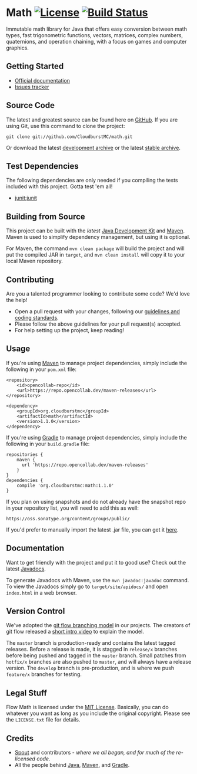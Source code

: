 # Math [![License](http://img.shields.io/badge/license-MIT-lightgrey.svg?style=flat)][License] [![Build Status](https://ci.opencollab.dev/job/NukkitX/job/math/job/master/badge/icon)](https://ci.opencollab.dev/job/NukkitX/job/math/job/master/)

Immutable math library for Java that offers easy conversion between math types, fast trigonometric functions, vectors, matrices, complex numbers, quaternions, and operation chaining, with a focus on games and computer graphics.

## Getting Started
* [Official documentation](#documentation)
* [Issues tracker](https://github.com/CloudburstMC/math/issues)

## Source Code
The latest and greatest source can be found here on [GitHub](https://github.com/CloudburstMC/math). If you are using Git, use this command to clone the project:

    git clone git://github.com/CloudburstMC/math.git

Or download the latest [development archive](https://github.com/CloudburstMC/math/archive/develop.zip) or the latest [stable archive](https://github.com/CloudburstMC/math/archive/master.zip).

## Test Dependencies
The following dependencies are only needed if you compiling the tests included with this project. Gotta test 'em all!
* [junit:junit](https://oss.sonatype.org/#nexus-search;gav~junit~junit~~~)

## Building from Source
This project can be built with the _latest_ [Java Development Kit](http://oracle.com/technetwork/java/javase/downloads) and [Maven](https://maven.apache.org/). Maven is used to simplify dependency management, but using it is optional.

For Maven, the command `mvn clean package` will build the project and will put the compiled JAR in `target`, and `mvn clean install` will copy it to your local Maven repository.

## Contributing
Are you a talented programmer looking to contribute some code? We'd love the help!

* Open a pull request with your changes, following our [guidelines and coding standards](CONTRIBUTING.md).
* Please follow the above guidelines for your pull request(s) accepted.
* For help setting up the project, keep reading!

## Usage
If you're using [Maven](https://maven.apache.org/download.html) to manage project dependencies, simply include the following in your `pom.xml` file:

    <repository>
        <id>opencollab-repo</id>
        <url>https://repo.opencollab.dev/maven-releases</url>
    </repository>

    <dependency>
        <groupId>org.cloudburstmc</groupId>
        <artifactId>math</artifactId>
        <version>1.1.0</version>
    </dependency>

If you're using [Gradle](https://www.gradle.org/) to manage project dependencies, simply include the following in your `build.gradle` file:

    repositories {
        maven {
          url 'https://repo.opencollab.dev/maven-releases'
        }
    }
    dependencies {
        compile 'org.cloudburstmc:math:1.1.0'
    }

If you plan on using snapshots and do not already have the snapshot repo in your repository list, you will need to add this as well:

    https://oss.sonatype.org/content/groups/public/

If you'd prefer to manually import the latest .jar file, you can get it [here](https://ci.opencollab.dev/job/NukkitX/job/math/job/master).

## Documentation
Want to get friendly with the project and put it to good use? Check out the latest [Javadocs](https://ci.opencollab.dev/job/NukkitX/job/math/job/master/javadoc).

To generate Javadocs with Maven, use the `mvn javadoc:javadoc` command. To view the Javadocs simply go to `target/site/apidocs/` and open `index.html` in a web browser.

## Version Control
We've adopted the [git flow branching model](http://nvie.com/posts/a-successful-git-branching-model/) in our projects. The creators of git flow released a [short intro video](http://vimeo.com/16018419) to explain the model.

The `master` branch is production-ready and contains the latest tagged releases. Before a release is made, it is stagged in `release/x` branches before being pushed and tagged in the `master` branch. Small patches from `hotfix/x` branches are also pushed to `master`, and will always have a release version. The `develop` branch is pre-production, and is where we push `feature/x` branches for testing.

## Legal Stuff
Flow Math is licensed under the [MIT License][License]. Basically, you can do whatever you want as long as you include the original copyright. Please see the `LICENSE.txt` file for details.

## Credits
* [Spout](https://spout.org/) and contributors - *where we all began, and for much of the re-licensed code.*
* All the people behind [Java](http://www.oracle.com/technetwork/java/index.html), [Maven](https://maven.apache.org/), and [Gradle](https://www.gradle.org/).

[License]: https://tldrlegal.com/l/mit
